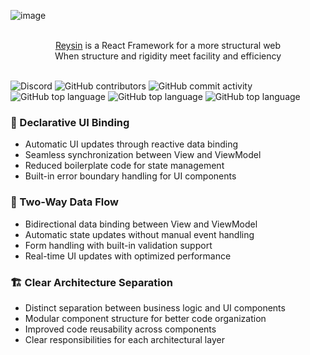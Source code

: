 ![image](https://github.com/user-attachments/assets/d0648aa5-b95d-4cd7-83b7-f7456321c64b)

<p align="center">
  <br/>
  <a href="http://reysin.fr/">Reysin</a> is a React Framework for a more structural web
  <br/>
  When structure and rigidity meet facility and efficiency
  <br/><br/>
</p>

![Discord](https://img.shields.io/discord/1295357633347457024)
![GitHub contributors](https://img.shields.io/github/contributors/ReysinProject/reysin)
![GitHub commit activity](https://img.shields.io/github/commit-activity/w/Reysinproject/reysin)
![GitHub top language](https://img.shields.io/github/languages/top/ReysinProject/reysin)
![GitHub top language](https://img.shields.io/github/languages/top/ReysinProject/documentation)
![GitHub top language](https://img.shields.io/github/languages/top/ReysinProject/example)

### 📱 Declarative UI Binding

- Automatic UI updates through reactive data binding
- Seamless synchronization between View and ViewModel
- Reduced boilerplate code for state management
- Built-in error boundary handling for UI components

### 🔄 Two-Way Data Flow

- Bidirectional data binding between View and ViewModel
- Automatic state updates without manual event handling
- Form handling with built-in validation support
- Real-time UI updates with optimized performance

### 🏗 Clear Architecture Separation

- Distinct separation between business logic and UI components
- Modular component structure for better code organization
- Improved code reusability across components
- Clear responsibilities for each architectural layer
